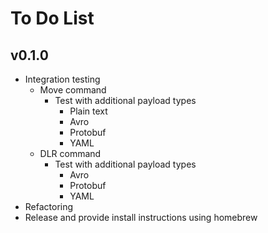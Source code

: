 # To Do List

## v0.1.0

* Integration testing
  * Move command
    * Test with additional payload types
      * Plain text
      * Avro
      * Protobuf
      * YAML
  * DLR command
    * Test with additional payload types
      * Avro
      * Protobuf
      * YAML
* Refactoring
* Release and provide install instructions using homebrew
